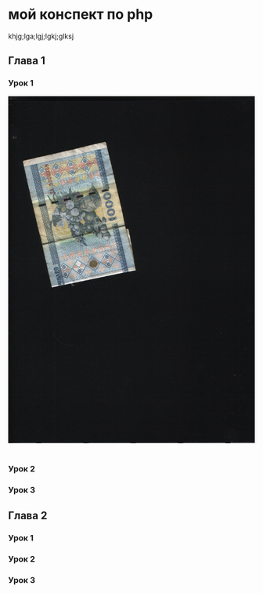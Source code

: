 # мой конспект по php 
khjg;lga;lgj;lgkj;glksj
## Глава 1
### Урок 1
![](assets/img/001.jpg)
![]()
![]()
### Урок 2
### Урок 3
## Глава 2
### Урок 1
### Урок 2
### Урок 3



